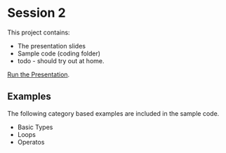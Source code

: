 # Session 2 

This project contains:
* The presentation slides
* Sample code (coding folder) 
* todo - should try out at home.

[Run the Presentation](https://github.com/KeshShan/TS-Sessions/Session2/presentation/intrototypescript.html).

## Examples

The following category based examples are included in the sample code.

* Basic Types 
* Loops
* Operatos